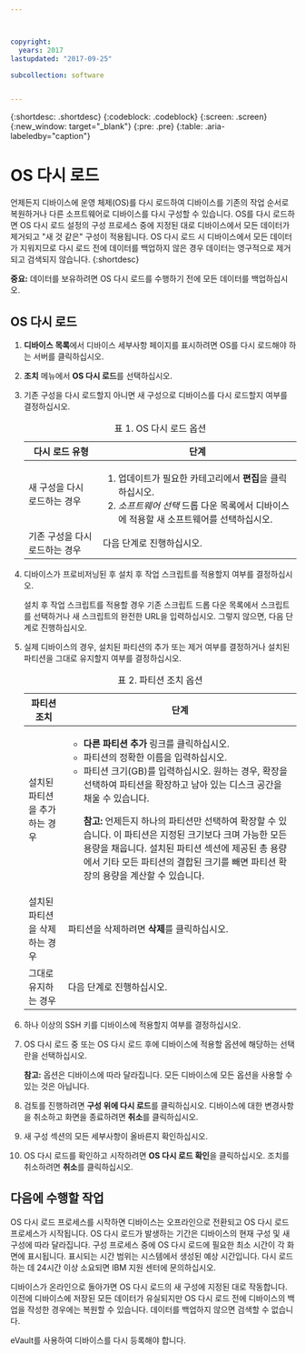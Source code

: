 ```yaml
---



copyright:
  years: 2017
lastupdated: "2017-09-25"

subcollection: software


---
```


{:shortdesc: .shortdesc}
{:codeblock: .codeblock}
{:screen: .screen}
{:new_window: target="_blank"}
{:pre: .pre}
{:table: .aria-labeledby="caption"}

#  OS 다시 로드
언제든지 디바이스에 운영 체제(OS)를 다시 로드하여 디바이스를 기존의 작업 순서로 복원하거나 다른 소프트웨어로 디바이스를 다시 구성할 수 있습니다. OS를 다시 로드하면 OS 다시 로드 설정의 구성 프로세스 중에 지정된 대로 디바이스에서 모든 데이터가 제거되고 "새 것 같은" 구성이 적용됩니다. OS 다시 로드 시 디바이스에서 모든 데이터가 지워지므로 다시 로드 전에 데이터를 백업하지 않은 경우 데이터는 영구적으로 제거되고 검색되지 않습니다.
{:shortdesc}

**중요:** 데이터를 보유하려면 OS 다시 로드를 수행하기 전에 모든 데이터를 백업하십시오.

## OS 다시 로드
1. **디바이스 목록**에서 디바이스 세부사항 페이지를 표시하려면 OS를 다시 로드해야 하는 서버를 클릭하십시오.
2. **조치** 메뉴에서 **OS 다시 로드**를 선택하십시오.
3. 기존 구성을 다시 로드할지 아니면 새 구성으로 디바이스를 다시 로드할지 여부를 결정하십시오. 

   <table>
   <CAPTION>표 1. OS 다시 로드 옵션</CAPTION>
   <THEAD>
   <TR>
   <th>다시 로드 유형</th>
   <th>단계</th>
   </TR>
   </THEAD>
   <TBODY>
   <tr>
   <td>새 구성을 다시 로드하는 경우</td>
   <td>
   <ol>
   <li>업데이트가 필요한 카테고리에서 <b>편집</b>을 클릭하십시오.</li>
   <li><i>소프트웨어 선택</i> 드롭 다운 목록에서 디바이스에 적용할 새 소프트웨어를 선택하십시오.</li>
   </ol>
   </td>
   </tr>
   <tr>
   <td>기존 구성을 다시 로드하는 경우</td>
   <td>다음 단계로 진행하십시오.</td>
   </tr>
   </TBODY>
   </table>

4. 디바이스가 프로비저닝된 후 설치 후 작업 스크립트를 적용할지 여부를 결정하십시오.

   설치 후 작업 스크립트를 적용할 경우 기존 스크립트 드롭 다운 목록에서 스크립트를 선택하거나 새 스크립트의 완전한 URL을 입력하십시오. 그렇지 않으면, 다음 단계로 진행하십시오.

5. 실제 디바이스의 경우, 설치된 파티션의 추가 또는 제거 여부를 결정하거나 설치된 파티션을 그대로 유지할지 여부를 결정하십시오.
   
   <table>
   <CAPTION>표 2. 파티션 조치 옵션</CAPTION>
   <THEAD>
   <TR>
   <th>파티션 조치</th>
   <th>단계</th>
   </TR>
   </THEAD>
   <TBODY>
   <tr>
   <td>설치된 파티션을 추가하는 경우</td>
   <td>
   <ul>
   <li><b>다른 파티션 추가</b> 링크를 클릭하십시오.</li>
   <li>파티션의 정확한 이름을 입력하십시오.</li>
   <li>파티션 크기(GB)를 입력하십시오. 원하는 경우, 확장을 선택하여 파티션을 확장하고 남아 있는 디스크 공간을 채울 수 있습니다.
   <p><b>참고:</b> 언제든지 하나의 파티션만 선택하여 확장할 수 있습니다. 이 파티션은 지정된 크기보다 크며 가능한 모든 용량을 채웁니다. 설치된 파티션 섹션에 제공된 총 용량에서 기타 모든 파티션의 결합된 크기를 빼면 파티션 확장의 용량을 계산할 수 있습니다.</p>
   </li>
   </ul>
   </td>
   </tr>
   <tr>
   <td>설치된 파티션을 삭제하는 경우</td>
   <td>파티션을 삭제하려면 <b>삭제</b>를 클릭하십시오.</td>
   </tr>
   <tr>
   <td>그대로 유지하는 경우</td>
   <td>다음 단계로 진행하십시오.</td>
   </tr>
   </TBODY>
   </table>
    
6. 하나 이상의 SSH 키를 디바이스에 적용할지 여부를 결정하십시오.

7. OS 다시 로드 중 또는 OS 다시 로드 후에 디바이스에 적용할 옵션에 해당하는 선택란을 선택하십시오.

   **참고:** 옵션은 디바이스에 따라 달라집니다. 모든 디바이스에 모든 옵션을 사용할 수 있는 것은 아닙니다.

8. 검토를 진행하려면 **구성 위에 다시 로드**를 클릭하십시오. 디바이스에 대한 변경사항을 취소하고 화면을 종료하려면 **취소**를 클릭하십시오. 

9. 새 구성 섹션의 모든 세부사항이 올바른지 확인하십시오.   

10. OS 다시 로드를 확인하고 시작하려면 **OS 다시 로드 확인**을 클릭하십시오. 조치를 취소하려면 **취소**를 클릭하십시오. 

## 다음에 수행할 작업
OS 다시 로드 프로세스를 시작하면 디바이스는 오프라인으로 전환되고 OS 다시 로드 프로세스가 시작됩니다.
OS 다시 로드가 발생하는 기간은 디바이스의 현재 구성 및 새 구성에 따라 달라집니다.
구성 프로세스 중에 OS 다시 로드에 필요한 최소 시간이 각 화면에 표시됩니다.
표시되는 시간 범위는 시스템에서 생성된 예상 시간입니다. 다시 로드하는 데 24시간 이상 소요되면 IBM 지원 센터에 문의하십시오. 

디바이스가 온라인으로 돌아가면 OS 다시 로드의 새 구성에 지정된 대로 작동합니다. 이전에 디바이스에 저장된 모든 데이터가 유실되지만 OS 다시 로드 전에 디바이스의 백업을 작성한 경우에는 복원할 수 있습니다. 데이터를 백업하지 않으면 검색할 수 없습니다. 
 
eVault를 사용하여 디바이스를 다시 등록해야 합니다. <!--using the folliwng link: ![External link icon](../icons/launch-glyph.svg "External link icon")](https://knowledgelayer.softlayer.com/procedure/how-do-i-re-register-evault){: new_window}.-->
